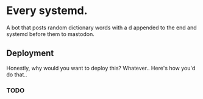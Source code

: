 # Every systemd.

A bot that posts random dictionary words with a d appended to the end and systemd before them to mastodon.

## Deployment

Honestly, why would you want to deploy this? Whatever.. Here's how you'd do that..

### TODO
